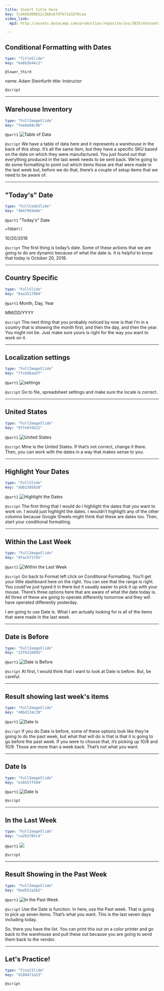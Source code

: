 ```yaml
---
title: Insert title here
key: 7cd445d00011c3bbcbfdf671e32f0caa
video_link:
  mp3: http://assets.datacamp.com/production/repositories/3835/datasets/6505bcfe1fadf25b748950782436b180eb359040/dates.mp3

---
```

## Conditional Formatting with Dates

```yaml
type: "TitleSlide"
key: "6a6b3b44c2"
```

`@lower_third`

name: Adam Steinfurth
title: Instructor


`@script`



---
## Warehouse Inventory

```yaml
type: "FullImageSlide"
key: "fee0a68c96"
```

`@part1`
![Table of Data](http://assets.datacamp.com/production/repositories/3835/datasets/dc08a0e8ba4bdb5e6e01ab60323783138b2f0ba1/table_of_data.png)


`@script`
We have a table of data here and it represents a warehouse in the back of this shop. It’s all the same item, but they have a specific SKU based on the date on which they were manufactured. You just found out that everything produced in the last week needs to be sent back. We’re going to do some formatting to point out which items those are that were made in the last week but, before we do that, there’s a couple of setup items that we need to be aware of.


---
## "Today's" Date

```yaml
type: "FullCodeSlide"
key: "4647993e0e"
```

`@part1`
"Today's" Date

`=TODAY()`

10/20/2018


`@script`
The first thing is today’s date. Some of these actions that we are going to do are dynamic because of what the date is. It is helpful to know that today is October 20, 2018.


---
## Country Specific

```yaml
type: "FullSlide"
key: "8aa1517904"
```

`@part1`
Month, Day, Year

MM/DD/YYYY


`@script`
The next thing that you probably noticed by now is that I’m in a country that is showing the month first, and then the day, and then the year. You might not be. Just make sure yours is right for the way you want to work on it.


---
## Localization settings

```yaml
type: "FullImageSlide"
key: "77cb9baa5f"
```

`@part1`
![settings](http://assets.datacamp.com/production/repositories/3835/datasets/eb9a03602c1ed202aed2b82a8a4409a895d903a2/settings.png)


`@script`
Go to file, spreadsheet settings and make sure the locale is correct.


---
## United States

```yaml
type: "FullImageSlide"
key: "97fe97d322"
```

`@part1`
![United States](http://assets.datacamp.com/production/repositories/3835/datasets/620c9c0b109e1fad40f0cf24fc39220268e79111/united_states.png)


`@script`
Mine is the United States. If that’s not correct, change it there. Then, you can work with the dates in a way that makes sense to you.


---
## Highlight Your Dates

```yaml
type: "FullSlide"
key: "ddb2305838"
```

`@part1`
![Highlight the Dates](http://assets.datacamp.com/production/repositories/3835/datasets/92fe84bed06fa357ed08c6dcc327f439a36d60f5/highlight_dates.png)


`@script`
The first thing that I would do I highlight the dates that you want to work on. I would just highlight the dates. I wouldn’t highlight any of the other columns because Google Sheets might think that these are dates too. Then, start your conditional formatting.


---
## Within the Last Week

```yaml
type: "FullImageSlide"
key: "97ac571745"
```

`@part1`
![Within the Last Week](http://assets.datacamp.com/production/repositories/3835/datasets/1b65ac609ff851068e1df6c60c3b1adad3bdcf75/date_is.png)


`@script`
Go back to Format left click on Conditional Formatting. You’ll get your little dashboard here on the right. You can see that the range is right. You could’ve just typed it in there but it usually easier to pick it up with your mouse. There’s three options here that are aware of what the date today is. All three of these are going to operate differently tomorrow and they will have operated differently yesterday. 

I am going to use Date is. What I am actually looking for is all of the items that were made in the last week.


---
## Date is Before

```yaml
type: "FullImageSlide"
key: "22f63169d5"
```

`@part1`
![Date is Before](http://assets.datacamp.com/production/repositories/3835/datasets/8dd515f8e1e28a012fbbdc0489d0f1f3432aad6e/date_is_before.png)


`@script`
At first, I would think that I want to look at Date is before. But, be careful.


---
## Result showing last week's items

```yaml
type: "FullImageSlide"
key: "40bd134c38"
```

`@part1`
![Date Is](http://assets.datacamp.com/production/repositories/3835/datasets/a86080f1430258f987b98576254a8cc440409100/before_past_week.png)


`@script`
If you do Date is before, some of these options look like they’re going to do the past week, but what that will do is that is that it is going to go before the past week. If you were to choose that, it’s picking up 10/8 and 10/9.  Those are more than a week back. That’s not what you want.


---
## Date Is

```yaml
type: "FullImageSlide"
key: "e1655ff594"
```

`@part1`
![Date Is](http://assets.datacamp.com/production/repositories/3835/datasets/1b65ac609ff851068e1df6c60c3b1adad3bdcf75/date_is.png)


`@script`



---
## In the Last Week

```yaml
type: "FullImageSlide"
key: "ca2b3705c4"
```

`@part1`
![](http://assets.datacamp.com/production/repositories/3835/datasets/20c1e777f52fe4e97daf5fab2076b4588ec54e1c/in_the_past_weeek.png)


`@script`



---
## Result Showing in the Past Week

```yaml
type: "FullImageSlide"
key: "0ad552a2b2"
```

`@part1`
![In the Past Week](http://assets.datacamp.com/production/repositories/3835/datasets/20c1e777f52fe4e97daf5fab2076b4588ec54e1c/in_the_past_weeek.png)


`@script`
Use the Date is function. In here, use the Past week. That is going to pick up seven items. That’s what you want. This is the last seven days including today. 

So, there you have the list. You can print this out on a color printer and go back to the warehouse and pull these out because you are going to send them back to the vendor.


---
## Let's Practice!

```yaml
type: "FinalSlide"
key: "d180471a53"
```

`@script`


